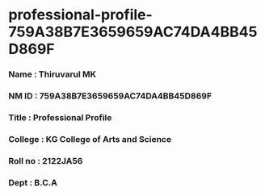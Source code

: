# professional-profile-759A38B7E3659659AC74DA4BB45D869F

### Name : Thiruvarul MK
### NM ID : 759A38B7E3659659AC74DA4BB45D869F
### Title : Professional Profile
### College : KG College of Arts and Science
### Roll no : 2122JA56
### Dept : B.C.A
